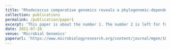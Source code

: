 ```yaml
---
title: "Rhodococcus comparative genomics reveals a phylogenomic-dependent non-ribosomal peptide synthetase distribution: insights into biosynthetic gene cluster connection to an orphan metabolite"
collection: publications
permalink: /publication/paper1
excerpt: 'This paper is about the number 1. The number 2 is left for future work.'
date: 2021-07-28
venue: 'Microbial Genomics'
paperurl: 'https://www.microbiologyresearch.org/content/journal/mgen/10.1099/mgen.0.000621'
---
```

